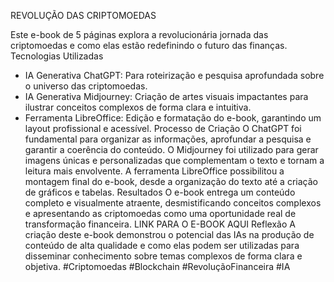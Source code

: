 REVOLUÇÃO DAS CRIPTOMOEDAS

Este e-book de 5 páginas explora a revolucionária jornada das criptomoedas e como elas estão redefinindo o futuro das finanças.
Tecnologias Utilizadas
 * IA Generativa ChatGPT: Para roteirização e pesquisa aprofundada sobre o universo das criptomoedas.
 * IA Generativa Midjourney: Criação de artes visuais impactantes para ilustrar conceitos complexos de forma clara e intuitiva.
 * Ferramenta LibreOffice: Edição e formatação do e-book, garantindo um layout profissional e acessível.
Processo de Criação
O ChatGPT foi fundamental para organizar as informações, aprofundar a pesquisa e garantir a coerência do conteúdo. O Midjourney foi utilizado para gerar imagens únicas e personalizadas que complementam o texto e tornam a leitura mais envolvente. A ferramenta LibreOffice possibilitou a montagem final do e-book, desde a organização do texto até a criação de gráficos e tabelas.
Resultados
O e-book entrega um conteúdo completo e visualmente atraente, desmistificando conceitos complexos e apresentando as criptomoedas como uma oportunidade real de transformação financeira.
LINK PARA O E-BOOK AQUI
Reflexão
A criação deste e-book demonstrou o potencial das IAs na produção de conteúdo de alta qualidade e como elas podem ser utilizadas para disseminar conhecimento sobre temas complexos de forma clara e objetiva.
#Criptomoedas #Blockchain #RevoluçãoFinanceira #IA